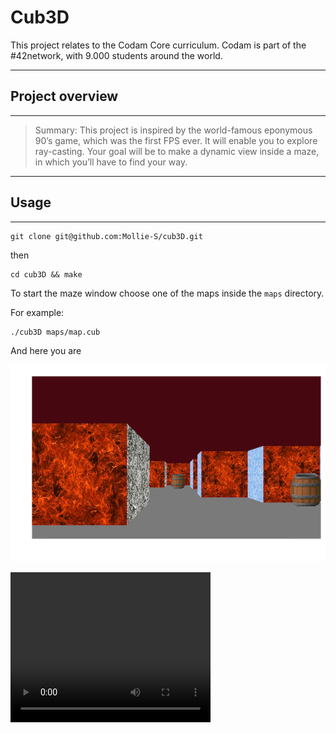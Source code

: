 # Cub3D

This project relates to the Codam Core curriculum.
Codam is part of the #42network, with 9.000 students around the world.

------------------------------------------------------------------------------------------------------
## Project overview
------------------------------------------------------------------------------------------------------
>Summary: This project is inspired by the world-famous eponymous 90’s game, which
>was the first FPS ever. It will enable you to explore ray-casting. Your goal will be to
>make a dynamic view inside a maze, in which you’ll have to find your way.

------------------------------------------------------------------------------------------------------
## Usage
------------------------------------------------------------------------------------------------------
```
git clone git@github.com:Mollie-S/cub3D.git
```

then

```
cd cub3D && make                                                           
```

To start the maze window choose one of the maps inside the `maps` directory.

For example:

```
./cub3D maps/map.cub
```

And here you are

![inside the map.cub maze](screenshots/cub3D_maze.png)

<video width="320" height="240" controls>
  <source src="screenshots/cub3d_video.mov" type="video/mp4">
</video>
